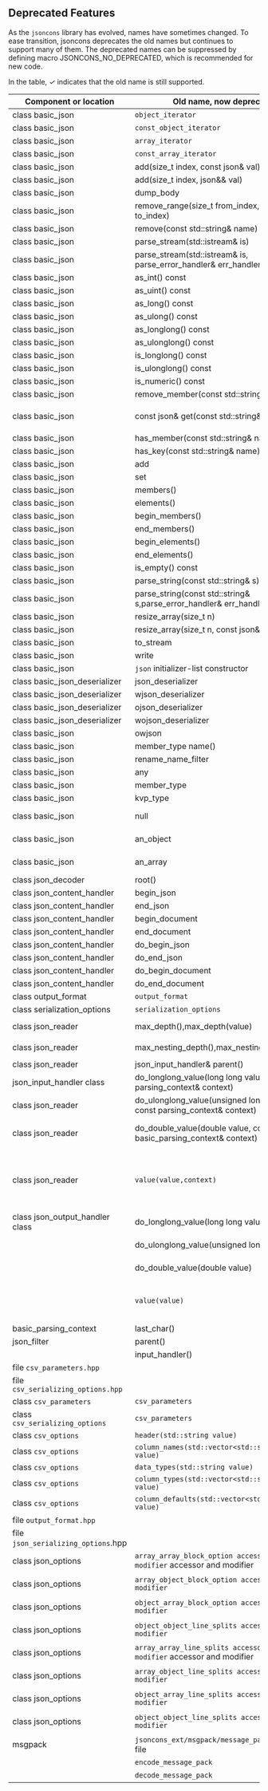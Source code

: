 ## Deprecated Features

As the `jsoncons` library has evolved, names have sometimes changed. To ease transition, jsoncons deprecates the old names but continues to support many of them. The deprecated names can be suppressed by defining macro JSONCONS_NO_DEPRECATED, which is recommended for new code.

In the table, <em>&#x2713;</em> indicates that the old name is still supported.

Component or location|Old name, now deprecated|<em>&#x2713;</em>|New name
--------|-----------|--------------|------------------------
class basic_json|`object_iterator`|<em>&#x2713;</em>|`object_iterator_type`
class basic_json|`const_object_iterator`|<em>&#x2713;</em>|`const_object_iterator_type`
class basic_json|`array_iterator`|<em>&#x2713;</em>|`array_iterator_type`
class basic_json|`const_array_iterator`|<em>&#x2713;</em>|`const_array_iterator_type`
class basic_json|add(size_t index, const json& val)|<em>&#x2713;</em>|`insert(array_iterator pos, const json& val)`
class basic_json|add(size_t index, json&& val)|<em>&#x2713;</em>|`insert(array_iterator pos, json&& val)`
class basic_json|dump_body|<em>&#x2713;</em>|`dump`
class basic_json|remove_range(size_t from_index, size_t to_index)|<em>&#x2713;</em>|`erase(array_iterator first, array_iterator last)`
class basic_json|remove(const std::string& name)|<em>&#x2713;</em>|`erase(const string_view_type& name)`
class basic_json|parse_stream(std::istream& is)|<em>&#x2713;</em>|`parse(std::istream& is)`
class basic_json|parse_stream(std::istream& is, parse_error_handler& err_handler)|<em>&#x2713;</em>|`parse(std::istream& is, parse_error_handler& err_handler)`
class basic_json|as_int() const|<em>&#x2713;</em>|`as<int>`
class basic_json|as_uint() const|<em>&#x2713;</em>|`as<unsigned int>`
class basic_json|as_long() const|<em>&#x2713;</em>|`as<long>`
class basic_json|as_ulong() const|<em>&#x2713;</em>|`as<unsigned long>`
class basic_json|as_longlong() const|<em>&#x2713;</em>|`as<long long>`
class basic_json|as_ulonglong() const|<em>&#x2713;</em>|`as<unsigned long long>`
class basic_json|is_longlong() const|<em>&#x2713;</em>|is<long long>()
class basic_json|is_ulonglong() const|<em>&#x2713;</em>|is<unsigned long long>()
class basic_json|is_numeric() const|<em>&#x2713;</em>|`is_number()`
class basic_json|remove_member(const std::string& name)|<em>&#x2713;</em>|erase(const string_view_type& name)
class basic_json|const json& get(const std::string& name) const|<em>&#x2713;</em>|Use const json get(const std::string& name, T default_val) const with default `json::null_type()`
class basic_json|has_member(const std::string& name) const|<em>&#x2713;</em>|Use `contains(const string_view_type& name)`
class basic_json|has_key(const std::string& name) const|<em>&#x2713;</em>|Use `contains(const string_view_type& name)`
class basic_json|add|<em>&#x2713;</em>|`push_back`
class basic_json|set|<em>&#x2713;</em>|`insert_or_assign`
class basic_json|members()|<em>&#x2713;</em>|object_range()
class basic_json|elements()|<em>&#x2713;</em>|array_range()
class basic_json|begin_members()|<em>&#x2713;</em>|Use object_range().begin()
class basic_json|end_members()|<em>&#x2713;</em>|Use object_range().end()
class basic_json|begin_elements()|<em>&#x2713;</em>|Use array_range().begin()
class basic_json|end_elements()|<em>&#x2713;</em>|Use array_range().end()
class basic_json|is_empty() const|<em>&#x2713;</em>|`empty()`
class basic_json|parse_string(const std::string& s)|<em>&#x2713;</em>|parse(const std::string& s)
class basic_json|parse_string(const std::string& s,parse_error_handler& err_handler)|<em>&#x2713;</em>|Use parse(const std::string& s,parse_error_handler& err_handler)
class basic_json|resize_array(size_t n)|<em>&#x2713;</em>|resize(size_t n)
class basic_json|resize_array(size_t n, const json& val)|<em>&#x2713;</em>|resize(size_t n, const json& val)
class basic_json|to_stream|<em>&#x2713;</em>|Use dump
class basic_json|write|<em>&#x2713;</em>|Use dump
class basic_json|`json` initializer-list constructor||Construct from `json::array` with initializer-list
class basic_json_deserializer|json_deserializer|<em>&#x2713;</em>|Use json_decoder<json>`
class basic_json_deserializer|wjson_deserializer|<em>&#x2713;</em>|Use `json_decoder<wjson>`
class basic_json_deserializer|ojson_deserializer|<em>&#x2713;</em>|Use `json_decoder<ojson>`
class basic_json_deserializer|wojson_deserializer|<em>&#x2713;</em>|Use `json_decoder<wojson>`
class basic_json|owjson|<em>&#x2713;</em>|wojson`
class basic_json|member_type name()|<em>&#x2713;</em>|key()
class basic_json|rename_name_filter|<em>&#x2713;</em>|rename_object_member_filter`
class basic_json|any||removed
class basic_json|member_type|<em>&#x2713;</em>|key_value_pair_type
class basic_json|kvp_type|<em>&#x2713;</em>|key_value_pair_type
class basic_json|null||Constant removed. Use static member function `json::null()`
class basic_json|an_object||Constant removed. Use the default constructor `json()` instead.
class basic_json|an_array||Constant removed. Use assignment to `json::array()` or `json::make_array()` instead.
class json_decoder|root()|<em>&#x2713;</em>|get_result()
class json_content_handler|begin_json|<em>&#x2713;</em>|Removed
class json_content_handler|end_json|<em>&#x2713;</em>|`flush`
class json_content_handler|begin_document|<em>&#x2713;</em>|Removed
class json_content_handler|end_document|<em>&#x2713;</em>|`flush`
class json_content_handler|do_begin_json||Remove
class json_content_handler|do_end_json||Remove
class json_content_handler|do_begin_document||Remove
class json_content_handler|do_end_document||Remove
class output_format|`output_format`|<em>&#x2713;</em>|`json_serializing_options`
class serialization_options|`serialization_options`|<em>&#x2713;</em>|Use `json_serializing_options`
class json_reader|max_depth(),max_depth(value)|<em>&#x2713;</em>|Use `json_serializing_options::max_nesting_depth`
class json_reader|max_nesting_depth(),max_nesting_depth(value)|<em>&#x2713;</em>|Use `json_serializing_options::max_nesting_depth`
class json_reader|json_input_handler& parent()|<em>&#x2713;</em>|Use json_input_handler& input_handler()
json_input_handler class|do_longlong_value(long long value, const parsing_context& context)||Override do_integer_value(int64_t value, const parsing_context& context)
class json_reader|do_ulonglong_value(unsigned long long value, const parsing_context& context)||Removed, override do_uinteger_value(uint64_t value, const parsing_context& context)
class json_reader|do_double_value(double value, const basic_parsing_context<CharT>& context)||Removed, override do_double_value(double value, uint8_t precision, const basic_parsing_context<CharT>& context)
class json_reader|`value(value,context)`|&#160;|Use `string_value(value,context)`, `integer_value(value,context)`, `uinteger_value(value,context)`, `double_value(value,precision,context)`, `bool_value(value,context)`, `null_value(context)`
class json_output_handler class|do_longlong_value(long long value)||Removed, override do_integer_value(int64_t value)
&#160;|do_ulonglong_value(unsigned long long value)||Removed, override do_uinteger_value(uint64_t value)
&#160;|do_double_value(double value)||Removed, override do_double_value(double value, uint8_t precision)
&#160;|`value(value)`|<em>&#x2713;</em>|Use `string_value(value)`, `integer_value(value)`, `uinteger_value(value)`, `double_value(value,precision=0)`, `bool_value(value)`, `null_value(context)`
basic_parsing_context|last_char()|<em>&#x2713;</em>|Use current_char()
json_filter|parent()|<em>&#x2713;</em>|Use downstream_handler()
&#160;|input_handler()|<em>&#x2713;</em>|Use downstream_handler()
file `csv_parameters.hpp`|&#160;||Use `csv_options.hpp`
file `csv_serializing_options.hpp`|&#160;||Use `csv_serializing_options.hpp`
class `csv_parameters`|`csv_parameters`|&#160;|Use `csv_serializing_options`
class `csv_serializing_options`|`csv_parameters`|&#160;|Use `csv_options`
class `csv_options`|`header(std::string value)`|&#160;|Use `column_names(const std::string& value)`
class `csv_options`|`column_names(std::vector<std::string>> value)`|<em>&#x2713;</em>|Use `column_names(const std::string& value)`
class `csv_options`|`data_types(std::string value)`||Use `column_types(const std::string& value)`
class `csv_options`|`column_types(std::vector<std::string>> value)`|<em>&#x2713;</em>|Use `column_types(const std::string& value)`
class `csv_options`|`column_defaults(std::vector<std::string>> value)`|<em>&#x2713;</em>|Use `column_defaults(const std::string& value)`
file `output_format.hpp`|&#160;|&#160;|Use `json_serializing_options.hpp`
file `json_serializing_options`.hpp|&#160;|&#160;|Use `json_options.hpp`
class json_options|`array_array_block_option accessor and modifier` accessor and modifier|&#160;|Use `array_array_line_splits` accessor and modifier
class json_options|`array_object_block_option accessor and modifier`|&#160;|Use `array_object_line_splits` accessor and modifier
class json_options|`object_array_block_option accessor and modifier`|&#160;|Use `object_array_line_splits` accessor and modifier
class json_options|`object_object_line_splits accessor and modifier`|&#160;|Use `object_object_line_splits` accessor and modifier
class json_options|`array_array_line_splits accessor and modifier` accessor and modifier|<em>&#x2713;</em>|Use `array_array_line_splits` accessor and modifier
class json_options|`array_object_line_splits accessor and modifier`|<em>&#x2713;</em>|Use `array_object_line_splits` accessor and modifier
class json_options|`object_array_line_splits accessor and modifier`|<em>&#x2713;</em>|Use `object_array_line_splits` accessor and modifier
class json_options|`object_object_line_splits accessor and modifier`|<em>&#x2713;</em>|Use `object_object_line_splits` accessor and modifier
msgpack|`jsoncons_ext/msgpack/message_pack.hpp` header file|<em>&#x2713;</em>|Use `jsoncons_ext/msgpack/msgpack.hpp`
&#160;|`encode_message_pack`|<em>&#x2713;</em>|Use `encode_msgpack`
&#160;|`decode_message_pack`|<em>&#x2713;</em>|Use `decode_msgpack`

